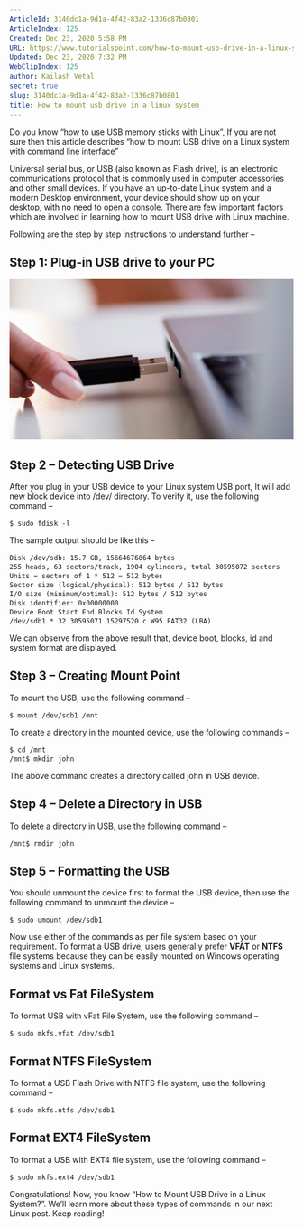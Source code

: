 ```yaml
---
ArticleId: 3140dc1a-9d1a-4f42-83a2-1336c87b0801
ArticleIndex: 125
Created: Dec 23, 2020 5:58 PM
URL: https://www.tutorialspoint.com/how-to-mount-usb-drive-in-a-linux-system
Updated: Dec 23, 2020 7:32 PM
WebClipIndex: 125
author: Kailash Vetal
secret: true
slug: 3140dc1a-9d1a-4f42-83a2-1336c87b0801
title: How to mount usb drive in a linux system
---
```

Do you know “how to use USB memory sticks with Linux”, If you are not sure then this article describes “how to mount USB drive on a Linux system with command line interface”

Universal serial bus, or USB (also known as Flash drive), is an electronic communications protocol that is commonly used in computer accessories and other small devices. If you have an up-to-date Linux system and a modern Desktop environment, your device should show up on your desktop, with no need to open a console. There are few important factors which are involved in learning how to mount USB drive with Linux machine.

Following are the step by step instructions to understand further –

## Step 1: Plug-in USB drive to your PC

![125%2051c1c553a07f4dd593580b5c7d0e8f93/useb_drive.jpg](125%2051c1c553a07f4dd593580b5c7d0e8f93/useb_drive.jpg)

## Step 2 – Detecting USB Drive

After you plug in your USB device to your Linux system USB port, It will add new block device into /dev/ directory. To verify it, use the following command –

```
$ sudo fdisk -l
```

The sample output should be like this –

```
Disk /dev/sdb: 15.7 GB, 15664676864 bytes
255 heads, 63 sectors/track, 1904 cylinders, total 30595072 sectors
Units = sectors of 1 * 512 = 512 bytes
Sector size (logical/physical): 512 bytes / 512 bytes
I/O size (minimum/optimal): 512 bytes / 512 bytes
Disk identifier: 0x00000000
Device Boot Start End Blocks Id System
/dev/sdb1 * 32 30595071 15297520 c W95 FAT32 (LBA)
```

We can observe from the above result that, device boot, blocks, id and system format are displayed.

## Step 3 – Creating Mount Point

To mount the USB, use the following command –

```
$ mount /dev/sdb1 /mnt
```

To create a directory in the mounted device, use the following commands –

```
$ cd /mnt
/mnt$ mkdir john
```

The above command creates a directory called john in USB device.

## Step 4 – Delete a Directory in USB

To delete a directory in USB, use the following command –

```
/mnt$ rmdir john
```

## Step 5 – Formatting the USB

You should unmount the device first to format the USB device, then use the following command to unmount the device –

```
$ sudo umount /dev/sdb1
```

Now use either of the commands as per file system based on your requirement. To format a USB drive, users generally prefer **VFAT** or **NTFS** file systems because they can be easily mounted on Windows operating systems and Linux systems.

## Format vs Fat FileSystem

To format USB with vFat File System, use the following command –

```
$ sudo mkfs.vfat /dev/sdb1
```

## Format NTFS FileSystem

To format a USB Flash Drive with NTFS file system, use the following command –

```
$ sudo mkfs.ntfs /dev/sdb1
```

## Format EXT4 FileSystem

To format a USB with EXT4 file system, use the following command –

```
$ sudo mkfs.ext4 /dev/sdb1
```

Congratulations! Now, you know “How to Mount USB Drive in a Linux System?”. We’ll learn more about these types of commands in our next Linux post. Keep reading!
